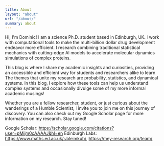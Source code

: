 ```yaml
---
title: About
layout: "about"
url: "/about/"
summary: about
---
```


Hi, I'm Dominic! I am a science Ph.D. student based in Edinburgh, UK. I work with computational tools to make the multi-billion dollar drug development endeavor more efficient. I research combining traditional statistical mechanics with cutting-edge AI models to accelerate molecular dynamics simulations of complex proteins. 

This blog is where I share my academic insights and curiosities, providing an accessible and efficient way for students and researchers alike to learn. The themes that unite my research are probability, statistics, and dynamical systems. In this blog, I explore how these tools can help us understand complex systems and occasionally divulge some of my more informal academic musings!

Whether you are a fellow researcher, student, or just curious about the wanderings of a Humble Scientist, I invite you to join me on this journey of discovery. You can also check out my Google Scholar page for more information on my research. Stay tuned!

Google Scholar: https://scholar.google.com/citations?user=pMijm0cAAAAJ&hl=en 
Edinburgh Labs: https://www.maths.ed.ac.uk/~bleimkuh/, https://mey-research.org/team/
